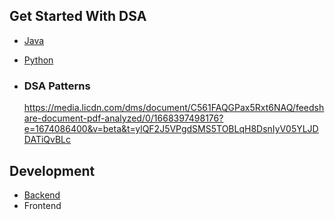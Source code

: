 
## Get Started With DSA

- [Java](Java/README.md)
- [Python](Python/README.md)


- ### DSA Patterns
  https://media.licdn.com/dms/document/C561FAQGPax5Rxt6NAQ/feedshare-document-pdf-analyzed/0/1668397498176?e=1674086400&v=beta&t=ylQF2J5VPgdSMS5TOBLqH8DsnIyV05YLJDDATiQvBLc

## Development 
 - [Backend](Development/Backend/README.md) 
 - Frontend
